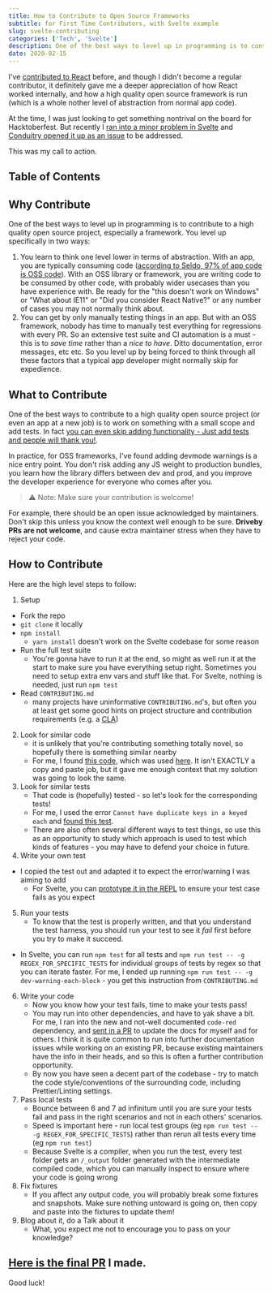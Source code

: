 ```yaml
---
title: How to Contribute to Open Source Frameworks
subtitle: for First Time Contributors, with Svelte example
slug: svelte-contributing
categories: ['Tech', 'Svelte']
description: One of the best ways to level up in programming is to contribute to a high quality open source project, especially a framework.
date: 2020-02-15
---
```


I've [contributed to React](https://www.swyx.io/speaking/contributing-to-react/) before, and though I didn't become a regular contributor, it definitely gave me a deeper appreciation of how React worked internally, and how a high quality open source framework is run (which is a whole nother level of abstraction from normal app code). 

At the time, I was just looking to get something nontrival on the board for Hacktoberfest. But recently I [ran into a minor problem in Svelte](https://github.com/sveltejs/svelte/issues/4405) and [Conduitry opened it up as an issue](https://github.com/sveltejs/svelte/issues/4408) to be addressed. 

This was my call to action.

## Table of Contents

## Why Contribute

One of the best ways to level up in programming is to contribute to a high quality open source project, especially a framework. You level up specifically in two ways: 

1. You learn to think one level lower in terms of abstraction. With an app, you are typically consuming code ([according to Seldo, 97% of app code is OSS code](https://medium.com/npm-inc/this-year-in-javascript-2018-in-review-and-npms-predictions-for-2019-3a3d7e5298ef)). With an OSS library or framework, you are writing code to be consumed by other code, with probably wider usecases than you have experience with. Be ready for the "this doesn't work on Windows" or "What about IE11" or "Did you consider React Native?" or any number of cases you may not normally think about.
2. You can get by only manually testing things in an app. But with an OSS framework, nobody has time to manually test everything for regressions with every PR. So an extensive test suite and CI automation is a must - this is to *save time* rather than a *nice to have*. Ditto documentation, error messages, etc etc. So you level up by being forced to think through all these factors that a typical app developer might normally skip for expedience.

## What to Contribute

One of the best ways to contribute to a high quality open source project (or even an app at a new job) is to work on something with a small scope and add tests. In fact [you can even skip adding functionality - Just add tests and people will thank you!](https://twitter.com/swyx/status/1064742523426430976?s=20). 

In practice, for OSS frameworks, I've found adding devmode warnings is a nice entry point. You don't risk adding any JS weight to production bundles, you learn how the library differs between dev and prod, and you improve the developer experience for everyone who comes after you.

> ⚠️ Note: Make sure your contribution is welcome! 

For example, there should be an open issue acknowledged by maintainers. Don't skip this unless you know the context well enough to be sure. **Driveby PRs are not welcome**, and cause extra maintainer stress when they have to reject your code. 

## How to Contribute

Here are the high level steps to follow:

1. Setup
  - Fork the repo
  - `git clone` it locally
  - `npm install` 
    - `yarn install` doesn't work on the Svelte codebase for some reason
  - Run the full test suite
    - You're gonna have to run it at the end, so might as well run it at the start to make sure you have everything setup right. Sometimes you need to setup extra env vars and stuff like that. For Svelte, nothing is needed, just run `npm test`
  - Read `CONTRIBUTING.md`
    - many projects have uninformative `CONTRIBUTING.md`'s, but often you at least get some good hints on project structure and contribution requirements (e.g. a [CLA](https://en.wikipedia.org/wiki/Contributor_License_Agreement))
2. Look for similar code
	- it is unlikely that you're contributing something totally novel, so hopefully there is something similar nearby
	- For me, I found [this code](https://github.com/sveltejs/svelte/blob/2b3c2daafb854d04100e0648910083d493bcb1d7/src/runtime/internal/keyed_each.ts#L111), which was used [here](https://github.com/sveltejs/svelte/blob/6250046c052eb360e51b272c55870cff71f41a70/src/compiler/compile/render_dom/wrappers/EachBlock.ts#L377). It isn't EXACTLY a copy and paste job, but it gave me enough context that my solution was going to look the same.
3. Look for similar tests
	- That code is (hopefully) tested - so let's look for the corresponding tests!
	- For me, I used the error `Cannot have duplicate keys in a keyed each` and [found this test](https://github.com/sveltejs/svelte/tree/1a343b165c577429e968cea48607cccabf714b9b/test/runtime/samples/keyed-each-dev-unique).
	- There are also often several different ways to test things, so use this as an opportunity to study which approach is used to test which kinds of features - you may have to defend your choice in future.
4. Write your own test
  - I copied the test out and adapted it to expect the error/warning I was aiming to add
	- For Svelte, you can [prototype it in the REPL](https://svelte.dev/repl/hello-world?version=3) to ensure your test case fails as you expect
5. Run your tests
	- To know that the test is properly written, and that you understand the test harness, you should run your test to see it *fail* first before you try to make it succeed.
  - In Svelte, you can run `npm test` for all tests and `npm run test -- -g REGEX_FOR_SPECIFIC_TESTS` for individual groups of tests by regex so that you can iterate faster. For me, I ended up running `npm run test -- -g dev-warning-each-block` - you get this instruction from `CONTRIBUTING.md`
6. Write your code
	- Now you know how your test fails, time to make your tests pass!
	- You may run into other dependencies, and have to yak shave a bit. For me, I ran into the new and not-well documented `code-red` dependency, and [sent in a PR](https://github.com/Rich-Harris/code-red/pull/34) to update the docs for myself and for others. I think it is quite common to run into further documentation issues while working on an existing PR, because existing maintainers have the info in their heads, and so this is often a further contribution opportunity.
	- By now you have seen a decent part of the codebase - try to match the code style/conventions of the surrounding code, including Prettier/Linting settings.
7. Pass local tests
	- Bounce between 6 and 7 ad infinitum until you are sure your tests fail and pass in the right scenarios and not in each others' scenarios.
	- Speed is important here - run local test groups (eg `npm run test -- -g REGEX_FOR_SPECIFIC_TESTS`) rather than rerun all tests every time (eg `npm run test`)
	- Because Svelte is a compiler, when you run the test, every test folder gets an `/_output` folder generated with the intermediate compiled code, which you can manually inspect to ensure where your code is going wrong
8. Fix fixtures
	- If you affect any output code, you will probably break some fixtures and snapshots. Make sure nothing untoward is going on, then copy and paste into the fixtures to update them!
9. Blog about it, do a Talk about it
	- What, you expect me not to encourage you to pass on your knowledge? 

## [Here is the final PR](https://github.com/sveltejs/svelte/pull/4419) I made.

Good luck!